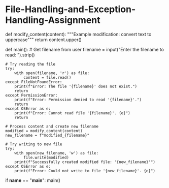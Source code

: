 # File-Handling-and-Exception-Handling-Assignment
def modify_content(content):
    """Example modification: convert text to uppercase"""
    return content.upper()

def main():
    # Get filename from user
    filename = input("Enter the filename to read: ").strip()
    
    # Try reading the file
    try:
        with open(filename, 'r') as file:
            content = file.read()
    except FileNotFoundError:
        print(f"Error: The file '{filename}' does not exist.")
        return
    except PermissionError:
        print(f"Error: Permission denied to read '{filename}'.")
        return
    except OSError as e:
        print(f"Error: Cannot read file '{filename}'. {e}")
        return
    
    # Process content and create new filename
    modified = modify_content(content)
    new_filename = f"modified_{filename}"
    
    # Try writing to new file
    try:
        with open(new_filename, 'w') as file:
            file.write(modified)
        print(f"Successfully created modified file: '{new_filename}'")
    except OSError as e:
        print(f"Error: Could not write to file '{new_filename}'. {e}")

if __name__ == "__main__":
    main()
